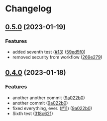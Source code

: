 # Changelog

## [0.5.0](https://github.com/dvsa/rsp-validation-package-rp-test/compare/v0.4.0...v0.5.0) (2023-01-19)


### Features

* added seventh test ([#13](https://github.com/dvsa/rsp-validation-package-rp-test/issues/13)) ([59ed5f0](https://github.com/dvsa/rsp-validation-package-rp-test/commit/59ed5f00933c4cf6632fd584f1675ccea726dcca))
* removed security from workflow ([269e279](https://github.com/dvsa/rsp-validation-package-rp-test/commit/269e2790be9dc4e6d68dc5365b7497953707fd2c))

## [0.4.0](https://github.com/dvsa/rsp-validation-package-rp-test/compare/v0.3.0...v0.4.0) (2023-01-18)


### Features

* another another commit ([9a022b0](https://github.com/dvsa/rsp-validation-package-rp-test/commit/9a022b0758ab5bffbba324a074cdddb3a3d9b983))
* another commit ([9a022b0](https://github.com/dvsa/rsp-validation-package-rp-test/commit/9a022b0758ab5bffbba324a074cdddb3a3d9b983))
* fixed everything, ever. ([#11](https://github.com/dvsa/rsp-validation-package-rp-test/issues/11)) ([9a022b0](https://github.com/dvsa/rsp-validation-package-rp-test/commit/9a022b0758ab5bffbba324a074cdddb3a3d9b983))
* Sixth test ([318c621](https://github.com/dvsa/rsp-validation-package-rp-test/commit/318c621646c0f28c32517a02eab4dd5af134bfe3))
